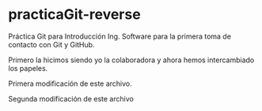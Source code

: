 # practicaGit-reverse
Práctica Git para Introducción Ing. Software para la primera toma de contacto con Git y GitHub. 

Primero la hicimos siendo yo la colaboradora y ahora hemos intercambiado los papeles.

Primera modificación de este archivo. 

Segunda modificación de este archivo 
